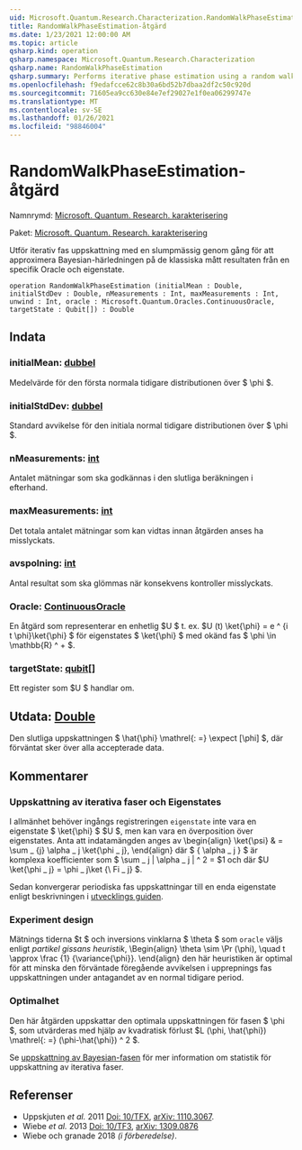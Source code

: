 ```yaml
---
uid: Microsoft.Quantum.Research.Characterization.RandomWalkPhaseEstimation
title: RandomWalkPhaseEstimation-åtgärd
ms.date: 1/23/2021 12:00:00 AM
ms.topic: article
qsharp.kind: operation
qsharp.namespace: Microsoft.Quantum.Research.Characterization
qsharp.name: RandomWalkPhaseEstimation
qsharp.summary: Performs iterative phase estimation using a random walk to approximate Bayesian inference on the classical measurement results from a given oracle and eigenstate.
ms.openlocfilehash: f9edafcce62c8b30a6bd52b7dbaa2df2c50c920d
ms.sourcegitcommit: 71605ea9cc630e84e7ef29027e1f0ea06299747e
ms.translationtype: MT
ms.contentlocale: sv-SE
ms.lasthandoff: 01/26/2021
ms.locfileid: "98846004"
---
```

# <a name="randomwalkphaseestimation-operation"></a>RandomWalkPhaseEstimation-åtgärd

Namnrymd: [Microsoft. Quantum. Research. karakterisering](xref:Microsoft.Quantum.Research.Characterization)

Paket: [Microsoft. Quantum. Research. karakterisering](https://nuget.org/packages/Microsoft.Quantum.Research.Characterization)


Utför iterativ fas uppskattning med en slumpmässig genom gång för att approximera Bayesian-härledningen på de klassiska mått resultaten från en specifik Oracle och eigenstate.

```qsharp
operation RandomWalkPhaseEstimation (initialMean : Double, initialStdDev : Double, nMeasurements : Int, maxMeasurements : Int, unwind : Int, oracle : Microsoft.Quantum.Oracles.ContinuousOracle, targetState : Qubit[]) : Double
```


## <a name="input"></a>Indata

### <a name="initialmean--double"></a>initialMean: [dubbel](xref:microsoft.quantum.lang-ref.double)

Medelvärde för den första normala tidigare distributionen över $ \phi $.


### <a name="initialstddev--double"></a>initialStdDev: [dubbel](xref:microsoft.quantum.lang-ref.double)

Standard avvikelse för den initiala normal tidigare distributionen över $ \phi $.


### <a name="nmeasurements--int"></a>nMeasurements: [int](xref:microsoft.quantum.lang-ref.int)

Antalet mätningar som ska godkännas i den slutliga beräkningen i efterhand.


### <a name="maxmeasurements--int"></a>maxMeasurements: [int](xref:microsoft.quantum.lang-ref.int)

Det totala antalet mätningar som kan vidtas innan åtgärden anses ha misslyckats.


### <a name="unwind--int"></a>avspolning: [int](xref:microsoft.quantum.lang-ref.int)

Antal resultat som ska glömmas när konsekvens kontroller misslyckats.


### <a name="oracle--continuousoracle"></a>Oracle: [ContinuousOracle](xref:Microsoft.Quantum.Oracles.ContinuousOracle)

En åtgärd som representerar en enhetlig $U $ t. ex. $U (t) \ket{\phi} = e ^ {i t \phi}\ket{\phi} $ för eigenstates $ \ket{\phi} $ med okänd fas $ \phi \in \mathbb{R} ^ + $.


### <a name="targetstate--qubit"></a>targetState: [qubit](xref:microsoft.quantum.lang-ref.qubit)[]

Ett register som $U $ handlar om.



## <a name="output--double"></a>Utdata: [Double](xref:microsoft.quantum.lang-ref.double)

Den slutliga uppskattningen $ \hat{\phi} \mathrel{: =} \expect [\phi] $, där förväntat sker över alla accepterade data.

## <a name="remarks"></a>Kommentarer

### <a name="iterative-phase-estimation-and-eigenstates"></a>Uppskattning av iterativa faser och Eigenstates

I allmänhet behöver ingångs registreringen `eigenstate` inte vara en eigenstate $ \ket{\phi} $ $U $, men kan vara en överposition över eigenstates. Anta att indatamängden anges av \begin{align} \ket{\psi} & = \sum \_ {j} \alpha \_ j \ket{\phi \_ j}, \end{align} där $ \{ \alpha \_ j \} $ är komplexa koefficienter som $ \sum \_ j | \alpha \_ j | ^ 2 = $1 och där $U \ket{\phi \_ j} = \phi \_ j\ket {\ Fi \_ j} $.

Sedan konvergerar periodiska fas uppskattningar till en enda eigenstate enligt beskrivningen i [utvecklings guiden](xref:microsoft.quantum.libraries.characterization#iterative-phase-estimation-without-eigenstates).

### <a name="experiment-design"></a>Experiment design

Mätnings tiderna $t $ och inversions vinklarna $ \theta $ som `oracle` väljs enligt *partikel gissans heuristik*, \Begin{align} \theta \sim \Pr (\phi), \quad t \approx \frac {1} {\variance{\phi}}.
\end{align} den här heuristiken är optimal för att minska den förväntade föregående avvikelsen i upprepnings fas uppskattningen under antagandet av en normal tidigare period.

### <a name="optimality"></a>Optimalhet

Den här åtgärden uppskattar den optimala uppskattningen för fasen $ \phi $, som utvärderas med hjälp av kvadratisk förlust $L (\phi, \hat{\phi}) \mathrel{: =} (\phi-\hat{\phi}) ^ 2 $.

Se [uppskattning av Bayesian-fasen](xref:microsoft.quantum.libraries.characterization#bayesian-phase-estimation) för mer information om statistik för uppskattning av iterativa faser.

## <a name="references"></a>Referenser

- Uppskjuten *et al.* 2011 [Doi: 10/TFX](https://doi.org/10.1007/s11128-012-0407-6), [arXiv: 1110.3067](https://arxiv.org/abs/1110.3067).
- Wiebe *et al.* 2013 [Doi: 10/TF3](https://doi.org/10.1103/PhysRevLett.112.190501), [arXiv: 1309.0876](https://arxiv.org/abs/1309.0876)
- Wiebe och granade 2018 *(i förberedelse)*.